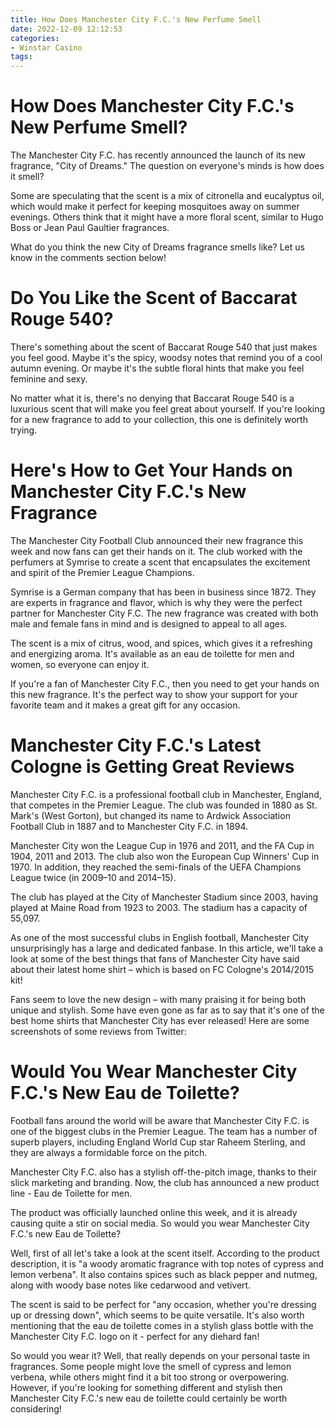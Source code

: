 ```yaml
---
title: How Does Manchester City F.C.'s New Perfume Smell
date: 2022-12-09 12:12:53
categories:
- Winstar Casino
tags:
---
```



#  How Does Manchester City F.C.'s New Perfume Smell?

The Manchester City F.C. has recently announced the launch of its new fragrance, "City of Dreams." The question on everyone's minds is how does it smell?

Some are speculating that the scent is a mix of citronella and eucalyptus oil, which would make it perfect for keeping mosquitoes away on summer evenings. Others think that it might have a more floral scent, similar to Hugo Boss or Jean Paul Gaultier fragrances.

What do you think the new City of Dreams fragrance smells like? Let us know in the comments section below!

#  Do You Like the Scent of Baccarat Rouge 540?

There's something about the scent of Baccarat Rouge 540 that just makes you feel good. Maybe it's the spicy, woodsy notes that remind you of a cool autumn evening. Or maybe it's the subtle floral hints that make you feel feminine and sexy.

No matter what it is, there's no denying that Baccarat Rouge 540 is a luxurious scent that will make you feel great about yourself. If you're looking for a new fragrance to add to your collection, this one is definitely worth trying.

#  Here's How to Get Your Hands on Manchester City F.C.'s New Fragrance

The Manchester City Football Club announced their new fragrance this week and now fans can get their hands on it. The club worked with the perfumers at Symrise to create a scent that encapsulates the excitement and spirit of the Premier League Champions.

Symrise is a German company that has been in business since 1872. They are experts in fragrance and flavor, which is why they were the perfect partner for Manchester City F.C. The new fragrance was created with both male and female fans in mind and is designed to appeal to all ages.

The scent is a mix of citrus, wood, and spices, which gives it a refreshing and energizing aroma. It's available as an eau de toilette for men and women, so everyone can enjoy it.

If you're a fan of Manchester City F.C., then you need to get your hands on this new fragrance. It's the perfect way to show your support for your favorite team and it makes a great gift for any occasion.

#  Manchester City F.C.'s Latest Cologne is Getting Great Reviews

Manchester City F.C. is a professional football club in Manchester, England, that competes in the Premier League. The club was founded in 1880 as St. Mark's (West Gorton), but changed its name to Ardwick Association Football Club in 1887 and to Manchester City F.C. in 1894.

Manchester City won the League Cup in 1976 and 2011, and the FA Cup in 1904, 2011 and 2013. The club also won the European Cup Winners' Cup in 1970. In addition, they reached the semi-finals of the UEFA Champions League twice (in 2009–10 and 2014–15).

The club has played at the City of Manchester Stadium since 2003, having played at Maine Road from 1923 to 2003. The stadium has a capacity of 55,097.

As one of the most successful clubs in English football, Manchester City unsurprisingly has a large and dedicated fanbase. In this article, we'll take a look at some of the best things that fans of Manchester City have said about their latest home shirt – which is based on FC Cologne's 2014/2015 kit!

Fans seem to love the new design – with many praising it for being both unique and stylish. Some have even gone as far as to say that it's one of the best home shirts that Manchester City has ever released! Here are some screenshots of some reviews from Twitter:

#  Would You Wear Manchester City F.C.'s New Eau de Toilette?

Football fans around the world will be aware that Manchester City F.C. is one of the biggest clubs in the Premier League. The team has a number of superb players, including England World Cup star Raheem Sterling, and they are always a formidable force on the pitch.

Manchester City F.C. also has a stylish off-the-pitch image, thanks to their slick marketing and branding. Now, the club has announced a new product line - Eau de Toilette for men.

The product was officially launched online this week, and it is already causing quite a stir on social media. So would you wear Manchester City F.C.'s new Eau de Toilette?

Well, first of all let's take a look at the scent itself. According to the product description, it is "a woody aromatic fragrance with top notes of cypress and lemon verbena". It also contains spices such as black pepper and nutmeg, along with woody base notes like cedarwood and vetivert.

The scent is said to be perfect for "any occasion, whether you're dressing up or dressing down", which seems to be quite versatile. It's also worth mentioning that the eau de toilette comes in a stylish glass bottle with the Manchester City F.C. logo on it - perfect for any diehard fan!

So would you wear it? Well, that really depends on your personal taste in fragrances. Some people might love the smell of cypress and lemon verbena, while others might find it a bit too strong or overpowering. However, if you're looking for something different and stylish then Manchester City F.C.'s new eau de toilette could certainly be worth considering!